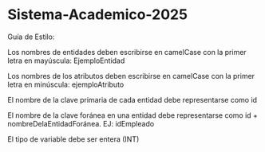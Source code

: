 # Sistema-Academico-2025

Guía de Estilo:

  Los nombres de entidades deben escribirse en camelCase con la primer letra en mayúscula: EjemploEntidad
  
  Los nombres de los atributos deben escribirse en camelCase con la primer letra en minúscula: ejemploAtributo
  
  El nombre de la clave primaria de cada entidad debe representarse como id
  
  El nombre de la clave foránea en una entidad debe representarse como id + nombreDelaEntidadForánea. EJ: idEmpleado
  
  El tipo de variable debe ser entera (INT) 
